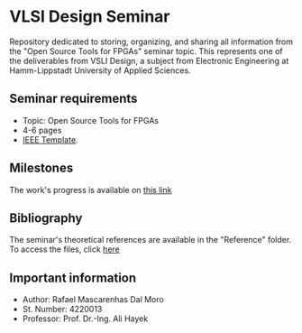 # VLSI Design Seminar
Repository dedicated to storing, organizing, and sharing all information from the "Open Source Tools for FPGAs" seminar topic. This represents one of the deliverables from VSLI Design, a subject from Electronic Engineering at Hamm-Lippstadt University of Applied Sciences.

## Seminar requirements
* Topic: Open Source Tools for FPGAs
* 4-6 pages
* [IEEE Template](https://www.ieee.org/conferences/publishing/templates.html).

## Milestones
The work's progress is available on [this link](https://www.overleaf.com/read/ybyqfmctdjrm)


## Bibliography
The seminar's theoretical references are available in the "Reference" folder. To access the files, click [here](https://www.ieee.org/conferences/publishing/templates.html)

## Important information
* Author: Rafael Mascarenhas Dal Moro
* St. Number: 4220013
* Professor: Prof. Dr.-Ing. Ali Hayek
